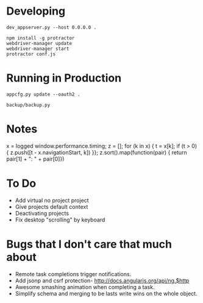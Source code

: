 # Developing
```
dev_appserver.py --host 0.0.0.0 .
 
npm install -g protractor
webdriver-manager update
webdriver-manager start
protractor conf.js
```

# Running in Production
`appcfg.py update --oauth2 .`

`backup/backup.py`

# Notes
x = logged window.performance.timing;
z = []; for (k in x) { t = x[k]; if (t > 0) { z.push([t - x.navigationStart, k]) }}; z.sort().map(function(pair) { return pair[1] + ": " + pair[0]})

# To Do
- Add virtual no project project
- Give projects default context
- Deactivating projects
- Fix desktop "scrolling" by keyboard

# Bugs that I don't care that much about
- Remote task completions trigger notifications.
- Add jsonp and csrf protection- http://docs.angularjs.org/api/ng.$http
- Awesome smashing animation when completing a task.
- Simplify schema and merging to be lasts write wins on the whole object.
